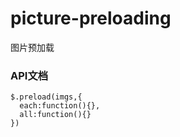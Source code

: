 # picture-preloading
图片预加载


### API文档
```
$.preload(imgs,{
  each:function(){},
  all:function(){}
})
```

